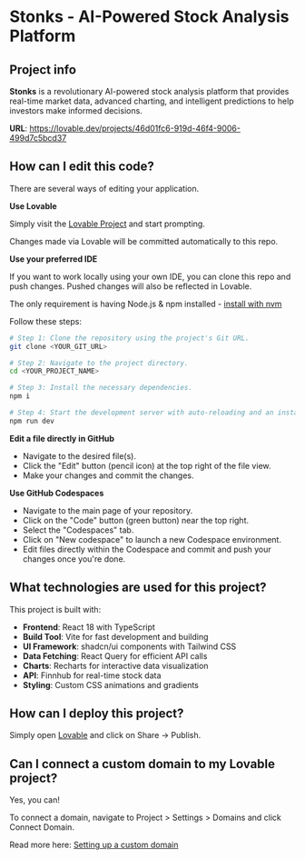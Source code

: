 # Stonks - AI-Powered Stock Analysis Platform

## Project info

**Stonks** is a revolutionary AI-powered stock analysis platform that provides real-time market data, advanced charting, and intelligent predictions to help investors make informed decisions.

**URL**: https://lovable.dev/projects/46d01fc6-919d-46f4-9006-499d7c5bcd37

## How can I edit this code?

There are several ways of editing your application.

**Use Lovable**

Simply visit the [Lovable Project](https://lovable.dev/projects/46d01fc6-919d-46f4-9006-499d7c5bcd37) and start prompting.

Changes made via Lovable will be committed automatically to this repo.

**Use your preferred IDE**

If you want to work locally using your own IDE, you can clone this repo and push changes. Pushed changes will also be reflected in Lovable.

The only requirement is having Node.js & npm installed - [install with nvm](https://github.com/nvm-sh/nvm#installing-and-updating)

Follow these steps:

```sh
# Step 1: Clone the repository using the project's Git URL.
git clone <YOUR_GIT_URL>

# Step 2: Navigate to the project directory.
cd <YOUR_PROJECT_NAME>

# Step 3: Install the necessary dependencies.
npm i

# Step 4: Start the development server with auto-reloading and an instant preview.
npm run dev
```

**Edit a file directly in GitHub**

- Navigate to the desired file(s).
- Click the "Edit" button (pencil icon) at the top right of the file view.
- Make your changes and commit the changes.

**Use GitHub Codespaces**

- Navigate to the main page of your repository.
- Click on the "Code" button (green button) near the top right.
- Select the "Codespaces" tab.
- Click on "New codespace" to launch a new Codespace environment.
- Edit files directly within the Codespace and commit and push your changes once you're done.

## What technologies are used for this project?

This project is built with:

- **Frontend**: React 18 with TypeScript
- **Build Tool**: Vite for fast development and building
- **UI Framework**: shadcn/ui components with Tailwind CSS
- **Data Fetching**: React Query for efficient API calls
- **Charts**: Recharts for interactive data visualization
- **API**: Finnhub for real-time stock data
- **Styling**: Custom CSS animations and gradients

## How can I deploy this project?

Simply open [Lovable](https://lovable.dev/projects/46d01fc6-919d-46f4-9006-499d7c5bcd37) and click on Share -> Publish.

## Can I connect a custom domain to my Lovable project?

Yes, you can!

To connect a domain, navigate to Project > Settings > Domains and click Connect Domain.

Read more here: [Setting up a custom domain](https://docs.lovable.dev/tips-tricks/custom-domain#step-by-step-guide)
